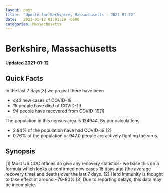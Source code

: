```yaml
---
layout: post
title:  "Update for Berkshire, Massachusetts - 2021-01-12"
date:   2021-01-12 01:01:29 -0600
categories: Massachusetts
---
```


# Berkshire, Massachusetts
#### Updated 2021-01-12

## Quick Facts

In the last 7 days[3] we project there have been
- *443* new cases of COVID-19
- *18* people have died of COVID-19
- *94* people have recovered from COVID-19[1]

The population in this census area is 124944. By our calculations:
- 2.84% of the population have had COVID-19.[2]
- 0.76% of the population or 947.0 people are actively fighting the virus.

## Synopsis




[1] Most US CDC offices do give any recovery statistics- we base this on a formula which looks at confirmed new cases
15 days ago (the average recovery time) and deaths over the last 7 days.
[2] Herd Immunity is thought to take effect at around ~70-80%
[3] Due to reporting delays, this data may be incomplete. 
    
